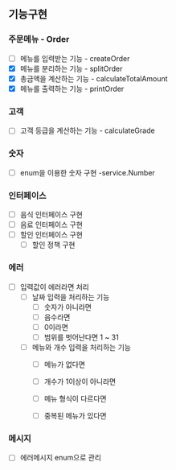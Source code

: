 ## 기능구현

### 주문메뉴 - Order

- [ ] 메뉴를 입력받는 기능 - createOrder
- [x] 메뉴를 분리하는 기능 - splitOrder
- [x] 총금액을 계산하는 기능 - calculateTotalAmount
- [x] 메뉴를 출력하는 기능 - printOrder

### 고객
- [ ] 고객 등급을 계산하는 기능 - calculateGrade

### 숫자
- [ ] enum을 이용한 숫자 구현 -service.Number

### 인터페이스

- [ ] 음식 인터페이스 구현
- [ ] 음료 인터페이스 구현
- [ ] 할인 인터페이스 구현
  - [ ] 할인 정책 구현

### 에러

- [ ] 입력값이 에러라면 처리
    - [ ] 날짜 입력을 처리하는 기능
        - [ ] 숫자가 아니라면
        - [ ] 음수라면
        - [ ] 0이라면
        - [ ] 범위를 벗어난다면 1 ~ 31
    - [ ] 메뉴와 개수 입력을 처리하는 기능
        - [ ] 메뉴가 없다면
        - [ ] 개수가 1이상이 아니라면
        - [ ] 메뉴 형식이 다르다면
        - [ ] 중복된 메뉴가 있다면


### 메시지
- [ ] 에러메시지 enum으로 관리